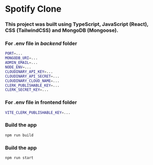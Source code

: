 <h1 align="Left">Spotify Clone</h1>

<h3>This project was built using TypeScript, JavaScript (React), CSS (TailwindCSS) and MongoDB (Mongoose).</h3> 

### For .env file in _backend_ folder

```bash
PORT=...
MONGODB_URI=...
ADMIN_EMAIL=...
NODE_ENV=...
CLOUDINARY_API_KEY=...
CLOUDINARY_API_SECRET=...
CLOUDINARY_CLOUD_NAME=...
CLERK_PUBLISHABLE_KEY=...
CLERK_SECRET_KEY=...
```

### For .env file in frontend folder

```bash
VITE_CLERK_PUBLISHABLE_KEY=...
```

### Build the app

```bash
npm run build
```

### Build the app

```bash
npm run start
```
